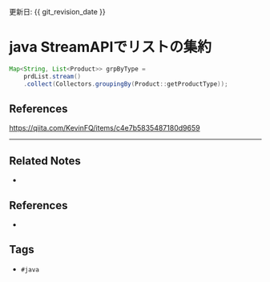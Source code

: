 更新日: {{ git_revision_date }}

# java StreamAPIでリストの集約
```java
Map<String, List<Product>> grpByType = 
	prdList.stream()
	.collect(Collectors.groupingBy(Product::getProductType));
```

## References
https://qiita.com/KevinFQ/items/c4e7b5835487180d9659

---
## Related Notes
- 

## References
- 

## Tags
- `#java` 